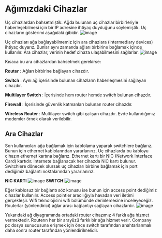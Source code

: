 # Ağımızdaki Cihazlar
Uç cihazlardan bahsetmiştik. Ağda bulunan uç cihazlar birbirleriyle haberleşebilmesi için bir IP adresine ihtiyaç duyduğunu söylemiştik. Uç cihazların gösterimi aşağıdaki gibidir.
![image](https://user-images.githubusercontent.com/70758694/153439199-c895ca37-cf8e-47f4-b7e9-dd1cd5dd4616.png)

Uç cihazları ağa bağlayabilmemiz için ara cihazlara (intermediary devices) ihtiyaç duyarız. Bunlar aynı zamanda ağları birbirine bağlamak içinde kullanılır.  Ara cihazlar, verinin 
hedef cihaza ulaşabilmesini sağlarlar.
![image](https://user-images.githubusercontent.com/70758694/153440808-3dd51609-8728-4317-9151-058880036bde.png)

Kısaca bu ara cihazlardan bahsetmek gerekirse:

**Router** : Ağları birbirine bağlayan cihazdır.

**Switch** : Aynı ağ içerisinde bulunan cihazların haberleşmesini sağlayan cihazdır.

**Multilayer Switch** : İçerisinde hem router hemde switch bulunan cihazdır.

**Firewall** : İçerisinde güvenlik katmanları bulunan router cihazdır.

**Wireless Router** : Multilayer switch gibi çalışan cihazdır. Evde kullandığımız modemler örnek olarak verilebilir.

## Ara Cihazlar
Son kullanıcıları ağa bağlamak için kablolama yaparak switchlere bağlarız. Bunun için ethernet kablolarından yararlanırız. Uç cihazlarda bu kabloyu cihazın ethernet kartına bağlarız.
Ethernet kartı bir NIC (Network Interface Card) kartıdır. İnternete bağlanacak her cihazda NIC kartı bulunur. Switchlere dönecek olursak uç cihazları birbine bağlamak için port
dediğimiz bağlantı noktalarından yararlanırız.

**NIC KARTI**
![image](https://user-images.githubusercontent.com/70758694/153457569-e15eb71e-604d-46e3-b5bc-53a38ee43e1a.png)
**SWITCH**
![image](https://user-images.githubusercontent.com/70758694/153457451-bbf0ef39-72f6-44ac-9038-c2d8eff2ba28.png)

Eğer kablosuz bir bağlantı söz konusu ise bunun için access point dediğimiz cihazlar kullanılır. Access pointler aracılığıyla havadan veri iletimi gerçekleşir. Wifi teknolojisini wifi
bölümünde derinlemesine inceleyeceğiz. 
Routerlar (yönlendirici) ağlar arası bağlantıyı sağlayan cihazlardır. 
![image](https://user-images.githubusercontent.com/70758694/153460843-9f44ecc1-97f7-4867-b7ac-8ada9c35ba3b.png)

Yukarıdaki ağ diyagramında ortadaki router cihazımız 4 farklı ağa hizmet vermektedir. Routerın her bir arayüzü farklı bir ağa hizmet verir. Company pc dosya sunucusuna erişmek için önce
switch tarafından anahtarlanmalı daha sonra router tarafından yönlendirilmelidir.
